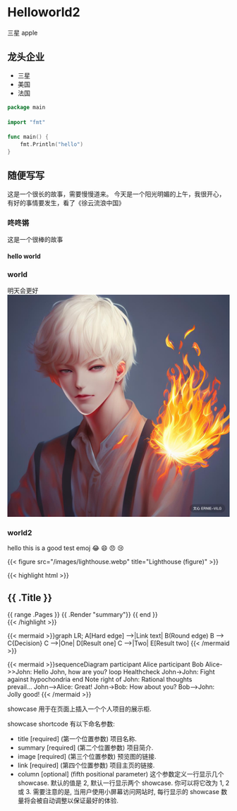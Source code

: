 # Helloworld2


三星
apple
<!--more-->

## 龙头企业
- 三星
- 美国
- 法国

```go
package main

import "fmt"

func main() {
    fmt.Println("hello")
}
```

## 随便写写
这是一个很长的故事，需要慢慢道来。
今天是一个阳光明媚的上午，我很开心，有好的事情要发生，看了《徐云流浪中国》
### 咚咚锵
这是一个很棒的故事
#### hello world
### world
明天会更好![oo](/assets/images/avatar.png)
### world2
hello this is a good test
emoj
:joy: :smile: :angry: :cry:

{{< figure src="/images/lighthouse.webp" title="Lighthouse (figure)" >}}


{{< highlight html >}}
<section id="main">
    <div>
        <h1 id="title">{{ .Title }}</h1>
        {{ range .Pages }}
            {{ .Render "summary"}}
        {{ end }}
    </div>
</section>
{{< /highlight >}}

{{< mermaid >}}graph LR;
    A[Hard edge] -->|Link text| B(Round edge)
    B --> C{Decision}
    C -->|One| D[Result one]
    C -->|Two| E[Result two]
{{< /mermaid >}}

{{< mermaid >}}sequenceDiagram
    participant Alice
    participant Bob
    Alice->>John: Hello John, how are you?
    loop Healthcheck
        John->John: Fight against hypochondria
    end
    Note right of John: Rational thoughts <br/>prevail...
    John-->Alice: Great!
    John->Bob: How about you?
    Bob-->John: Jolly good!
{{< /mermaid >}}


showcase 用于在页面上插入一个个人项目的展示柜.

showcase shortcode 有以下命名参数:
- title [required] (第一个位置参数)
项目名称.
- summary [required] (第二个位置参数)
项目简介.
- image [required] (第三个位置参数)
预览图的链接.
- link [required] (第四个位置参数)
项目主页的链接.
- column [optional] (fifth positional parameter)
这个参数定义一行显示几个 showcase. 默认的值是 2, 默认一行显示两个 showcase. 你可以将它改为 1, 2 或 3. 需要注意的是, 当用户使用小屏幕访问网站时, 每行显示的 showcase 数量将会被自动调整以保证最好的体验.
